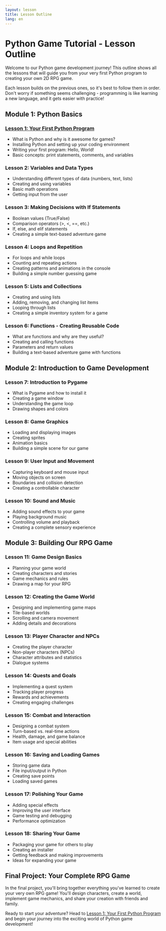 ```yaml
---
layout: lesson
title: Lesson Outline
lang: en
---
```


# Python Game Tutorial - Lesson Outline

Welcome to our Python game development journey! This outline shows all the lessons that will guide you from your very first Python program to creating your own 2D RPG game.

Each lesson builds on the previous ones, so it's best to follow them in order. Don't worry if something seems challenging - programming is like learning a new language, and it gets easier with practice!

## Module 1: Python Basics

### [Lesson 1: Your First Python Program](/PixelWizards/lessons/lesson1/)
- What is Python and why is it awesome for games?
- Installing Python and setting up your coding environment
- Writing your first program: Hello, World!
- Basic concepts: print statements, comments, and variables

### Lesson 2: Variables and Data Types
- Understanding different types of data (numbers, text, lists)
- Creating and using variables
- Basic math operations
- Getting input from the user

### Lesson 3: Making Decisions with If Statements
- Boolean values (True/False)
- Comparison operators (>, <, ==, etc.)
- If, else, and elif statements
- Creating a simple text-based adventure game

### Lesson 4: Loops and Repetition
- For loops and while loops
- Counting and repeating actions
- Creating patterns and animations in the console
- Building a simple number guessing game

### Lesson 5: Lists and Collections
- Creating and using lists
- Adding, removing, and changing list items
- Looping through lists
- Creating a simple inventory system for a game

### Lesson 6: Functions - Creating Reusable Code
- What are functions and why are they useful?
- Creating and calling functions
- Parameters and return values
- Building a text-based adventure game with functions

## Module 2: Introduction to Game Development

### Lesson 7: Introduction to Pygame
- What is Pygame and how to install it
- Creating a game window
- Understanding the game loop
- Drawing shapes and colors

### Lesson 8: Game Graphics
- Loading and displaying images
- Creating sprites
- Animation basics
- Building a simple scene for our game

### Lesson 9: User Input and Movement
- Capturing keyboard and mouse input
- Moving objects on screen
- Boundaries and collision detection
- Creating a controllable character

### Lesson 10: Sound and Music
- Adding sound effects to your game
- Playing background music
- Controlling volume and playback
- Creating a complete sensory experience

## Module 3: Building Our RPG Game

### Lesson 11: Game Design Basics
- Planning your game world
- Creating characters and stories
- Game mechanics and rules
- Drawing a map for your RPG

### Lesson 12: Creating the Game World
- Designing and implementing game maps
- Tile-based worlds
- Scrolling and camera movement
- Adding details and decorations

### Lesson 13: Player Character and NPCs
- Creating the player character
- Non-player characters (NPCs)
- Character attributes and statistics
- Dialogue systems

### Lesson 14: Quests and Goals
- Implementing a quest system
- Tracking player progress
- Rewards and achievements
- Creating engaging challenges

### Lesson 15: Combat and Interaction
- Designing a combat system
- Turn-based vs. real-time actions
- Health, damage, and game balance
- Item usage and special abilities

### Lesson 16: Saving and Loading Games
- Storing game data
- File input/output in Python
- Creating save points
- Loading saved games

### Lesson 17: Polishing Your Game
- Adding special effects
- Improving the user interface
- Game testing and debugging
- Performance optimization

### Lesson 18: Sharing Your Game
- Packaging your game for others to play
- Creating an installer
- Getting feedback and making improvements
- Ideas for expanding your game

## Final Project: Your Complete RPG Game

In the final project, you'll bring together everything you've learned to create your very own RPG game! You'll design characters, create a world, implement game mechanics, and share your creation with friends and family.

Ready to start your adventure? Head to [Lesson 1: Your First Python Program](/lessons/lesson1/) and begin your journey into the exciting world of Python game development!
